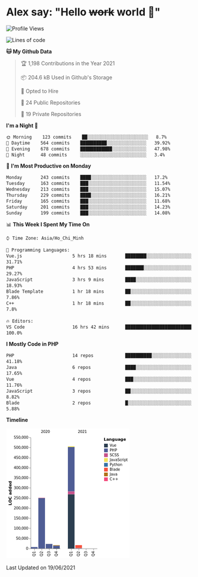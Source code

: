# Alex say: "Hello ~~work~~ world 🐾"

<!--START_SECTION:waka-->
![Profile Views](http://img.shields.io/badge/Profile%20Views-0-blue)

![Lines of code](https://img.shields.io/badge/From%20Hello%20World%20I%27ve%20Written-820232%20lines%20of%20code-blue)

**🐱 My Github Data** 

> 🏆 1,198 Contributions in the Year 2021
 > 
> 📦 204.6 kB Used in Github's Storage 
 > 
> 💼 Opted to Hire
 > 
> 📜 24 Public Repositories 
 > 
> 🔑 19 Private Repositories  
 > 
**I'm a Night 🦉** 

```text
🌞 Morning    123 commits    ██░░░░░░░░░░░░░░░░░░░░░░░   8.7% 
🌆 Daytime    564 commits    ██████████░░░░░░░░░░░░░░░   39.92% 
🌃 Evening    678 commits    ████████████░░░░░░░░░░░░░   47.98% 
🌙 Night      48 commits     ░░░░░░░░░░░░░░░░░░░░░░░░░   3.4%

```
📅 **I'm Most Productive on Monday** 

```text
Monday       243 commits    ████░░░░░░░░░░░░░░░░░░░░░   17.2% 
Tuesday      163 commits    ███░░░░░░░░░░░░░░░░░░░░░░   11.54% 
Wednesday    213 commits    ███░░░░░░░░░░░░░░░░░░░░░░   15.07% 
Thursday     229 commits    ████░░░░░░░░░░░░░░░░░░░░░   16.21% 
Friday       165 commits    ███░░░░░░░░░░░░░░░░░░░░░░   11.68% 
Saturday     201 commits    ███░░░░░░░░░░░░░░░░░░░░░░   14.23% 
Sunday       199 commits    ███░░░░░░░░░░░░░░░░░░░░░░   14.08%

```


📊 **This Week I Spent My Time On** 

```text
⌚︎ Time Zone: Asia/Ho_Chi_Minh

💬 Programming Languages: 
Vue.js                   5 hrs 18 mins       ████████░░░░░░░░░░░░░░░░░   31.71% 
PHP                      4 hrs 53 mins       ███████░░░░░░░░░░░░░░░░░░   29.27% 
JavaScript               3 hrs 9 mins        ████░░░░░░░░░░░░░░░░░░░░░   18.93% 
Blade Template           1 hr 18 mins        ██░░░░░░░░░░░░░░░░░░░░░░░   7.86% 
C++                      1 hr 18 mins        ██░░░░░░░░░░░░░░░░░░░░░░░   7.8%

🔥 Editors: 
VS Code                  16 hrs 42 mins      █████████████████████████   100.0%

```

**I Mostly Code in PHP** 

```text
PHP                      14 repos            ██████████░░░░░░░░░░░░░░░   41.18% 
Java                     6 repos             ████░░░░░░░░░░░░░░░░░░░░░   17.65% 
Vue                      4 repos             ███░░░░░░░░░░░░░░░░░░░░░░   11.76% 
JavaScript               3 repos             ██░░░░░░░░░░░░░░░░░░░░░░░   8.82% 
Blade                    2 repos             █░░░░░░░░░░░░░░░░░░░░░░░░   5.88%

```


**Timeline**

![Chart not found](https://raw.githubusercontent.com/alexzvn/alexzvn/main/charts/bar_graph.png) 


 Last Updated on 19/06/2021
<!--END_SECTION:waka-->
